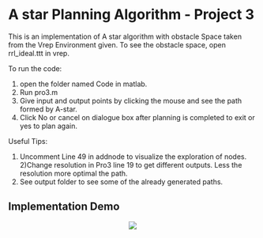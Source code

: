 # A star Planning Algorithm - Project 3

This is an implementation of A star algorithm with obstacle Space taken from the Vrep Environment given. To see the obstacle space, open rrl_ideal.ttt in vrep.

To run the code:
1) open the folder named Code in matlab.
2) Run pro3.m
3) Give input and output points by clicking the mouse and see the path formed by A-star.
4) Click No or cancel on dialogue box after planning is completed to exit or yes to plan again.

Useful Tips:
1) Uncomment Line 49 in addnode to visualize the exploration of nodes.
2)Change resolution in Pro3 line 19 to get different outputs. Less the resolution more optimal the path. 
3) See output folder to see some of the already generated paths.

## Implementation Demo


<p align="center">
<img src="https://github.com/anirudhtopiwala/ENPM-661-Planning-Projects/tree/master/A-Star-On-TurtleBot/A-star-Planning-Algorithm-RRL-Project3-without diff/Output/A* without diff.gif">
</p>
